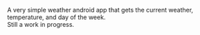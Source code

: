 A very simple weather android app that gets the current weather, temperature, and day of the week.  
Still a work in progress.
